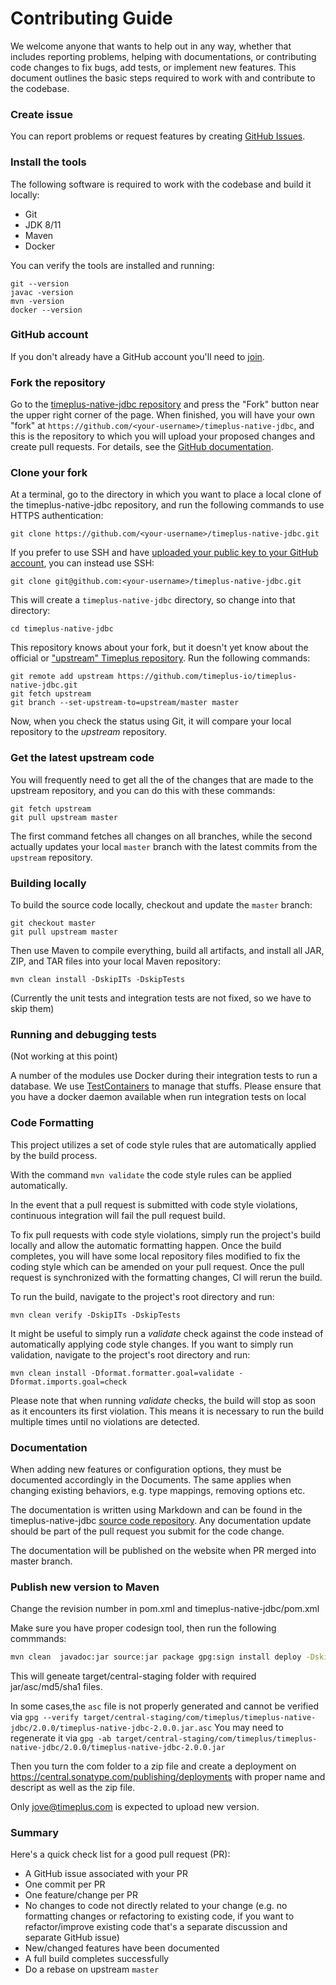 Contributing Guide
==================
We welcome anyone that wants to help out in any way, whether that includes reporting problems, helping with documentations, or contributing code changes to fix bugs, add tests, or implement new features. This document outlines the basic steps required to work with and contribute to the codebase.

### Create issue

You can report problems or request features by creating [GitHub Issues](https://github.com/timeplus-io/timeplus-native-jdbc/issues).

### Install the tools

The following software is required to work with the codebase and build it locally:

* Git
* JDK 8/11
* Maven
* Docker

You can verify the tools are installed and running:

    git --version
    javac -version
    mvn -version
    docker --version

### GitHub account

If you don't already have a GitHub account you'll need to [join](https://github.com/join).

### Fork the repository

Go to the [timeplus-native-jdbc repository](https://github.com/timeplus-io/timeplus-native-jdbc) and press the "Fork" button near the upper right corner of the page. When finished, you will have your own "fork" at `https://github.com/<your-username>/timeplus-native-jdbc`, and this is the repository to which you will upload your proposed changes and create pull requests. For details, see the [GitHub documentation](https://help.github.com/articles/fork-a-repo/).

### Clone your fork

At a terminal, go to the directory in which you want to place a local clone of the timeplus-native-jdbc repository, and run the following commands to use HTTPS authentication:

    git clone https://github.com/<your-username>/timeplus-native-jdbc.git

If you prefer to use SSH and have [uploaded your public key to your GitHub account](https://help.github.com/articles/adding-a-new-ssh-key-to-your-github-account/), you can instead use SSH:

    git clone git@github.com:<your-username>/timeplus-native-jdbc.git

This will create a `timeplus-native-jdbc` directory, so change into that directory:

    cd timeplus-native-jdbc

This repository knows about your fork, but it doesn't yet know about the official or ["upstream" Timeplus repository](https://github.com/timeplus-io/timeplus-native-jdbc). Run the following commands:

    git remote add upstream https://github.com/timeplus-io/timeplus-native-jdbc.git
    git fetch upstream
    git branch --set-upstream-to=upstream/master master

Now, when you check the status using Git, it will compare your local repository to the *upstream* repository.

### Get the latest upstream code

You will frequently need to get all the of the changes that are made to the upstream repository, and you can do this with these commands:

    git fetch upstream
    git pull upstream master

The first command fetches all changes on all branches, while the second actually updates your local `master` branch with the latest commits from the `upstream` repository.

### Building locally

To build the source code locally, checkout and update the `master` branch:

    git checkout master
    git pull upstream master

Then use Maven to compile everything, build all artifacts, and install all JAR, ZIP, and TAR files into your local Maven repository:

    mvn clean install -DskipITs -DskipTests

(Currently the unit tests and integration tests are not fixed, so we have to skip them)

### Running and debugging tests
(Not working at this point)

A number of the modules use Docker during their integration tests to run a database. We use [TestContainers](https://www.testcontainers.org/) to manage that stuffs.
Please ensure that you have a docker daemon available when run integration tests on local

### Code Formatting

This project utilizes a set of code style rules that are automatically applied by the build process.

With the command `mvn validate` the code style rules can be applied automatically.

In the event that a pull request is submitted with code style violations, continuous integration will fail the pull request build.  

To fix pull requests with code style violations, simply run the project's build locally and allow the automatic formatting happen.  Once the build completes, you will have some local repository files modified to fix the coding style which can be amended on your pull request.  Once the pull request is synchronized with the formatting changes, CI will rerun the build.

To run the build, navigate to the project's root directory and run:

    mvn clean verify -DskipITs -DskipTests

It might be useful to simply run a _validate_ check against the code instead of automatically applying code style changes.  If you want to simply run validation, navigate to the project's root directory and run:

    mvn clean install -Dformat.formatter.goal=validate -Dformat.imports.goal=check

Please note that when running _validate_ checks, the build will stop as soon as it encounters its first violation.  This means it is necessary to run the build multiple times until no violations are detected.

### Documentation

When adding new features or configuration options, they must be documented accordingly in the Documents.
The same applies when changing existing behaviors, e.g. type mappings, removing options etc.

The documentation is written using Markdown and can be found in the timeplus-native-jdbc [source code repository](https://github.com/timeplus-io/timeplus-native-jdbc/docs).
Any documentation update should be part of the pull request you submit for the code change.

The documentation will be published on the website when PR merged into master branch.

### Publish new version to Maven
Change the revision number in pom.xml and timeplus-native-jdbc/pom.xml

Make sure you have proper codesign tool, then run the following commmands:

```bash
mvn clean  javadoc:jar source:jar package gpg:sign install deploy -DskipITs -DskipTests -e
```

This will geneate target/central-staging folder with required jar/asc/md5/sha1 files.

In some cases,the `asc` file is not properly generated and cannot be verified via `gpg --verify target/central-staging/com/timeplus/timeplus-native-jdbc/2.0.0/timeplus-native-jdbc-2.0.0.jar.asc`
You may need to regenerate it via `gpg -ab target/central-staging/com/timeplus/timeplus-native-jdbc/2.0.0/timeplus-native-jdbc-2.0.0.jar`

Then you turn the com folder to a zip file and create a deployment on https://central.sonatype.com/publishing/deployments with proper name and descript as well as the zip file.

Only jove@timeplus.com is expected to upload new version.


### Summary

Here's a quick check list for a good pull request (PR):

* A GitHub issue associated with your PR
* One commit per PR
* One feature/change per PR
* No changes to code not directly related to your change (e.g. no formatting changes or refactoring to existing code, if you want to refactor/improve existing code that's a separate discussion and separate GitHub issue)
* New/changed features have been documented
* A full build completes successfully
* Do a rebase on upstream `master`